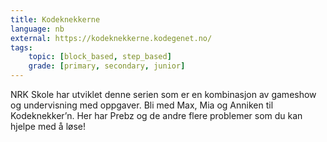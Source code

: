 ```yaml
---
title: Kodeknekkerne
language: nb
external: https://kodeknekkerne.kodegenet.no/
tags:
    topic: [block_based, step_based]
    grade: [primary, secondary, junior]
---
```


NRK Skole har utviklet denne serien som er en kombinasjon av gameshow og
undervisning med oppgaver. Bli med Max, Mia og Anniken til Kodeknekker’n. Her
har Prebz og de andre flere problemer som du kan hjelpe med å løse!
